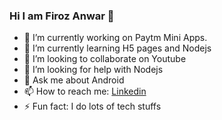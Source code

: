 ### Hi I am Firoz Anwar 👋

<!--
**firozanawar/firozanawar** is a ✨ _special_ ✨ repository because its `README.md` (this file) appears on your GitHub profile.

Here are some ideas to get you started:-->

- 🔭 I’m currently working on Paytm Mini Apps.
- 🌱 I’m currently learning H5 pages and Nodejs
- 👯 I’m looking to collaborate on Youtube
- 🤔 I’m looking for help with Nodejs
- 💬 Ask me about Android
- 📫 How to reach me:  [Linkedin]([https://www.linkedin.com/in/firozanwar/](https://www.linkedin.com/in/firozanwar/))
- ⚡ Fun fact: I do lots of tech stuffs
<!-- - 😄 Pronouns: ... -->
